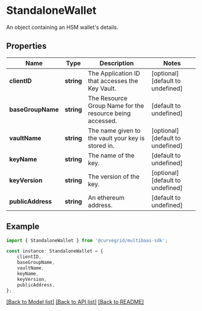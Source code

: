 # StandaloneWallet

An object containing an HSM wallet\'s details.

## Properties

Name | Type | Description | Notes
------------ | ------------- | ------------- | -------------
**clientID** | **string** | The Application ID that accesses the Key Vault. | [optional] [default to undefined]
**baseGroupName** | **string** | The Resource Group Name for the resource being accessed. | [default to undefined]
**vaultName** | **string** | The name given to the vault your key is stored in. | [optional] [default to undefined]
**keyName** | **string** | The name of the key. | [default to undefined]
**keyVersion** | **string** | The version of the key. | [optional] [default to undefined]
**publicAddress** | **string** | An ethereum address. | [default to undefined]

## Example

```typescript
import { StandaloneWallet } from '@curvegrid/multibaas-sdk';

const instance: StandaloneWallet = {
    clientID,
    baseGroupName,
    vaultName,
    keyName,
    keyVersion,
    publicAddress,
};
```

[[Back to Model list]](../README.md#documentation-for-models) [[Back to API list]](../README.md#documentation-for-api-endpoints) [[Back to README]](../README.md)
